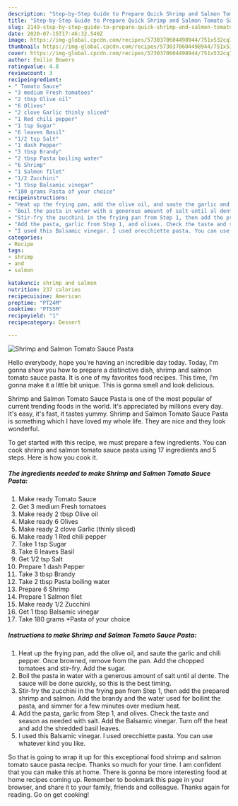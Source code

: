 ```yaml
---
description: "Step-by-Step Guide to Prepare Quick Shrimp and Salmon Tomato Sauce Pasta"
title: "Step-by-Step Guide to Prepare Quick Shrimp and Salmon Tomato Sauce Pasta"
slug: 2149-step-by-step-guide-to-prepare-quick-shrimp-and-salmon-tomato-sauce-pasta
date: 2020-07-15T17:46:32.549Z
image: https://img-global.cpcdn.com/recipes/5730370604498944/751x532cq70/shrimp-and-salmon-tomato-sauce-pasta-recipe-main-photo.jpg
thumbnail: https://img-global.cpcdn.com/recipes/5730370604498944/751x532cq70/shrimp-and-salmon-tomato-sauce-pasta-recipe-main-photo.jpg
cover: https://img-global.cpcdn.com/recipes/5730370604498944/751x532cq70/shrimp-and-salmon-tomato-sauce-pasta-recipe-main-photo.jpg
author: Emilie Bowers
ratingvalue: 4.8
reviewcount: 3
recipeingredient:
- " Tomato Sauce"
- "3 medium Fresh tomatoes"
- "2 tbsp Olive oil"
- "6 Olives"
- "2 clove Garlic thinly sliced"
- "1 Red chili pepper"
- "1 tsp Sugar"
- "6 leaves Basil"
- "1/2 tsp Salt"
- "1 dash Pepper"
- "3 tbsp Brandy"
- "2 tbsp Pasta boiling water"
- "6 Shrimp"
- "1 Salmon filet"
- "1/2 Zucchini"
- "1 tbsp Balsamic vinegar"
- "180 grams Pasta of your choice"
recipeinstructions:
- "Heat up the frying pan, add the olive oil, and saute the garlic and chili pepper. Once browned, remove from the pan. Add the chopped tomatoes and stir-fry. Add the sugar."
- "Boil the pasta in water with a generous amount of salt until al dente. The sauce will be done quickly, so this is the best timing."
- "Stir-fry the zucchini in the frying pan from Step 1, then add the prepared shrimp and salmon. Add the brandy and the water used for boilint the pasta, and simmer for a few minutes over medium heat."
- "Add the pasta, garlic from Step 1, and olives. Check the taste and season as needed with salt. Add the Balsamic vinegar. Turn off the heat and add the shredded basil leaves."
- "I used this Balsamic vinegar. I used orecchiette pasta. You can use whatever kind you like."
categories:
- Recipe
tags:
- shrimp
- and
- salmon

katakunci: shrimp and salmon 
nutrition: 237 calories
recipecuisine: American
preptime: "PT24M"
cooktime: "PT55M"
recipeyield: "1"
recipecategory: Dessert

---
```



![Shrimp and Salmon Tomato Sauce Pasta](https://img-global.cpcdn.com/recipes/5730370604498944/751x532cq70/shrimp-and-salmon-tomato-sauce-pasta-recipe-main-photo.jpg)

Hello everybody, hope you're having an incredible day today. Today, I'm gonna show you how to prepare a distinctive dish, shrimp and salmon tomato sauce pasta. It is one of my favorites food recipes. This time, I'm gonna make it a little bit unique. This is gonna smell and look delicious.



Shrimp and Salmon Tomato Sauce Pasta is one of the most popular of current trending foods in the world. It's appreciated by millions every day. It's easy, it's fast, it tastes yummy. Shrimp and Salmon Tomato Sauce Pasta is something which I have loved my whole life. They are nice and they look wonderful.


To get started with this recipe, we must prepare a few ingredients. You can cook shrimp and salmon tomato sauce pasta using 17 ingredients and 5 steps. Here is how you cook it.

<!--inarticleads1-->

##### The ingredients needed to make Shrimp and Salmon Tomato Sauce Pasta:

1. Make ready  Tomato Sauce
1. Get 3 medium Fresh tomatoes
1. Make ready 2 tbsp Olive oil
1. Make ready 6 Olives
1. Make ready 2 clove Garlic (thinly sliced)
1. Make ready 1 Red chili pepper
1. Take 1 tsp Sugar
1. Take 6 leaves Basil
1. Get 1/2 tsp Salt
1. Prepare 1 dash Pepper
1. Take 3 tbsp Brandy
1. Take 2 tbsp Pasta boiling water
1. Prepare 6 Shrimp
1. Prepare 1 Salmon filet
1. Make ready 1/2 Zucchini
1. Get 1 tbsp Balsamic vinegar
1. Take 180 grams *Pasta of your choice




<!--inarticleads2-->

##### Instructions to make Shrimp and Salmon Tomato Sauce Pasta:

1. Heat up the frying pan, add the olive oil, and saute the garlic and chili pepper. Once browned, remove from the pan. Add the chopped tomatoes and stir-fry. Add the sugar.
1. Boil the pasta in water with a generous amount of salt until al dente. The sauce will be done quickly, so this is the best timing.
1. Stir-fry the zucchini in the frying pan from Step 1, then add the prepared shrimp and salmon. Add the brandy and the water used for boilint the pasta, and simmer for a few minutes over medium heat.
1. Add the pasta, garlic from Step 1, and olives. Check the taste and season as needed with salt. Add the Balsamic vinegar. Turn off the heat and add the shredded basil leaves.
1. I used this Balsamic vinegar. I used orecchiette pasta. You can use whatever kind you like.




So that is going to wrap it up for this exceptional food shrimp and salmon tomato sauce pasta recipe. Thanks so much for your time. I am confident that you can make this at home. There is gonna be more interesting food at home recipes coming up. Remember to bookmark this page in your browser, and share it to your family, friends and colleague. Thanks again for reading. Go on get cooking!
